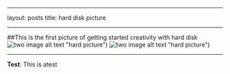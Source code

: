 ***
layout: posts
title: hard disk picture
***
##This is the first picture of getting started creativity with hard disk
![two image alt text]({{fjalalvand.github.io}}/assets/images/hardpic.jpg) "hard picture")
![two image alt text]({{fjalalvand.github.io}}/assets/images/7.jpg) "hard picture")

***
**Test**: This is atest
